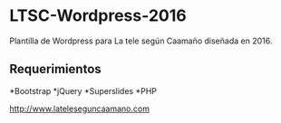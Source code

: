 # LTSC-Wordpress-2016
Plantilla de Wordpress para La tele según Caamaño diseñada en 2016.

## Requerimientos
*Bootstrap
*jQuery
*Superslides
*PHP

http://www.lateleseguncaamano.com
